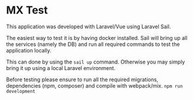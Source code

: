 # MX Test

This application was developed with Laravel/Vue using Laravel Sail. 

The easiest way to test it is by having docker installed. Sail will bring up all the services (namely the DB) and run all required commands to test the application locally. 

This can done by using the ``sail up`` command. Otherwise you may simply bring it up using a local Laravel environment.

Before testing please ensure to run all the required migrations, dependencies (npm, composer) and compile with webpack/mix.  ```npm run development```
